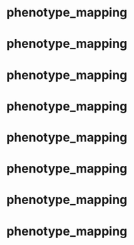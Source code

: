 # phenotype_mapping
# phenotype_mapping
# phenotype_mapping
# phenotype_mapping
# phenotype_mapping
# phenotype_mapping
# phenotype_mapping
# phenotype_mapping

